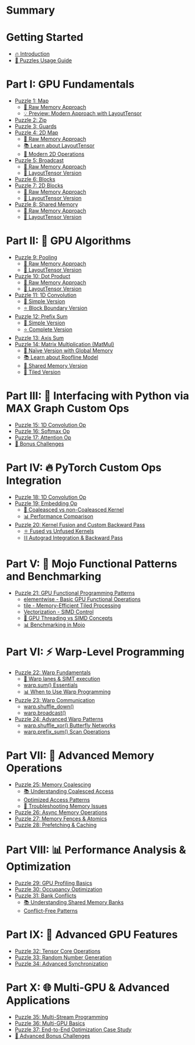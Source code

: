 # Summary

# Getting Started
- [🔥 Introduction](./introduction.md)
- [🧭 Puzzles Usage Guide](./howto.md)

# Part I: GPU Fundamentals
- [Puzzle 1: Map](./puzzle_01/puzzle_01.md)
  - [🔰 Raw Memory Approach](./puzzle_01/raw.md)
  - [💡 Preview: Modern Approach with LayoutTensor](./puzzle_01/layout_tensor_preview.md)
- [Puzzle 2: Zip](./puzzle_02/puzzle_02.md)
- [Puzzle 3: Guards](./puzzle_03/puzzle_03.md)
- [Puzzle 4: 2D Map](./puzzle_04/puzzle_04.md)
  - [🔰 Raw Memory Approach](./puzzle_04/raw.md)
  - [📚 Learn about LayoutTensor](./puzzle_04/introduction_layout_tensor.md)
  - [🚀 Modern 2D Operations](./puzzle_04/layout_tensor.md)
- [Puzzle 5: Broadcast](./puzzle_05/puzzle_05.md)
  - [🔰 Raw Memory Approach](./puzzle_05/raw.md)
  - [📐 LayoutTensor Version](./puzzle_05/layout_tensor.md)
- [Puzzle 6: Blocks](./puzzle_06/puzzle_06.md)
- [Puzzle 7: 2D Blocks](./puzzle_07/puzzle_07.md)
  - [🔰 Raw Memory Approach](./puzzle_07/raw.md)
  - [📐 LayoutTensor Version](./puzzle_07/layout_tensor.md)
- [Puzzle 8: Shared Memory](./puzzle_08/puzzle_08.md)
  - [🔰 Raw Memory Approach](./puzzle_08/raw.md)
  - [📐 LayoutTensor Version](./puzzle_08/layout_tensor.md)

# Part II: 🧮 GPU Algorithms
- [Puzzle 9: Pooling](./puzzle_09/puzzle_09.md)
  - [🔰 Raw Memory Approach](./puzzle_09/raw.md)
  - [📐 LayoutTensor Version](./puzzle_09/layout_tensor.md)
- [Puzzle 10: Dot Product](./puzzle_10/puzzle_10.md)
  - [🔰 Raw Memory Approach](./puzzle_10/raw.md)
  - [📐 LayoutTensor Version](./puzzle_10/layout_tensor.md)
- [Puzzle 11: 1D Convolution](./puzzle_11/puzzle_11.md)
  - [🔰 Simple Version](./puzzle_11/simple.md)
  - [⭐ Block Boundary Version](./puzzle_11/block_boundary.md)
- [Puzzle 12: Prefix Sum](./puzzle_12/puzzle_12.md)
  - [🔰 Simple Version](./puzzle_12/simple.md)
  - [⭐ Complete Version](./puzzle_12/complete.md)
- [Puzzle 13: Axis Sum](./puzzle_13/puzzle_13.md)
- [Puzzle 14: Matrix Multiplication (MatMul)](./puzzle_14/puzzle_14.md)
    - [🔰 Naïve Version with Global Memory](./puzzle_14/naïve.md)
    - [📚 Learn about Roofline Model](./puzzle_14/roofline.md)
    - [🤝 Shared Memory Version](./puzzle_14/shared_memory.md)
    - [📐 Tiled Version](./puzzle_14/tiled.md)

# Part III: 🐍 Interfacing with Python via MAX Graph Custom Ops
- [Puzzle 15: 1D Convolution Op](./puzzle_15/puzzle_15.md)
- [Puzzle 16: Softmax Op](./puzzle_16/puzzle_16.md)
- [Puzzle 17: Attention Op](./puzzle_17/puzzle_17.md)
- [🎯 Bonus Challenges](./bonuses/part3.md)

# Part IV: 🔥 PyTorch Custom Ops Integration
- [Puzzle 18: 1D Convolution Op](./puzzle_18/puzzle_18.md)
- [Puzzle 19: Embedding Op](./puzzle_19/puzzle_19.md)
  - [🔰 Coaleasced vs non-Coaleasced Kernel](./puzzle_19/simple_embedding_kernel.md)
  - [📊 Performance Comparison](./puzzle_19/performance.md)
- [Puzzle 20: Kernel Fusion and Custom Backward Pass](./puzzle_20/puzzle_20.md)
  - [⚛️ Fused vs Unfused Kernels](./puzzle_20/forward_pass.md)
  - [⛓️ Autograd Integration & Backward Pass](./puzzle_20/backward_pass.md)

# Part V: 🌊 Mojo Functional Patterns and Benchmarking
- [Puzzle 21: GPU Functional Programming Patterns](./puzzle_21/puzzle_21.md)
  - [elementwise - Basic GPU Functional Operations](./puzzle_21/elementwise.md)
  - [tile - Memory-Efficient Tiled Processing](./puzzle_21/tile.md)
  - [Vectorization - SIMD Control](./puzzle_21/vectorize.md)
  - [🧠 GPU Threading vs SIMD Concepts](./puzzle_21/gpu-thread-vs-simd.md)
  - [📊 Benchmarking in Mojo](./puzzle_21/benchmarking.md)

# Part VI: ⚡ Warp-Level Programming
- [Puzzle 22: Warp Fundamentals](./puzzle_22/puzzle_22.md)
  - [🧠 Warp lanes & SIMT execution](./puzzle_22/warp_simt.md)
  - [warp.sum() Essentials](./puzzle_22/warp_sum.md)
  - [📊 When to Use Warp Programming](./puzzle_22/warp_extra.md)
- [Puzzle 23: Warp Communication](./puzzle_23/puzzle_23.md)
  - [warp.shuffle_down()](./puzzle_23/warp_shuffle_down.md)
  - [warp.broadcast()](./puzzle_23/warp_broadcast.md)
- [Puzzle 24: Advanced Warp Patterns]()
  - [warp.shuffle_xor() Butterfly Networks]()
  - [warp.prefix_sum() Scan Operations]()

# Part VII: 🧠 Advanced Memory Operations
- [Puzzle 25: Memory Coalescing]()
  - [📚 Understanding Coalesced Access]()
  - [Optimized Access Patterns]()
  - [🔧 Troubleshooting Memory Issues]()
- [Puzzle 26: Async Memory Operations]()
- [Puzzle 27: Memory Fences & Atomics]()
- [Puzzle 28: Prefetching & Caching]()

# Part VIII: 📊 Performance Analysis & Optimization
- [Puzzle 29: GPU Profiling Basics]()
- [Puzzle 30: Occupancy Optimization]()
- [Puzzle 31: Bank Conflicts]()
  - [📚 Understanding Shared Memory Banks]()
  - [Conflict-Free Patterns]()

# Part IX: 🚀 Advanced GPU Features
- [Puzzle 32: Tensor Core Operations]()
- [Puzzle 33: Random Number Generation]()
- [Puzzle 34: Advanced Synchronization]()

# Part X: 🌐 Multi-GPU & Advanced Applications
- [Puzzle 35: Multi-Stream Programming]()
- [Puzzle 36: Multi-GPU Basics]()
- [Puzzle 37: End-to-End Optimization Case Study]()
- [🎯 Advanced Bonus Challenges]()
